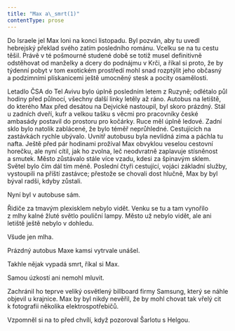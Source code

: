 ```yaml
---
title: "Max a\_smrt(1)"
contentType: prose
---
```


Do Israele jel Max loni na konci listopadu. Byl pozván, aby tu uvedl hebrejský překlad svého zatím posledního románu. Vcelku se na tu cestu těšil. Právě v té pošmourné studené době se totiž musel definitivně odstěhovat od manželky a dcery do podnájmu v Krči, a říkal si proto, že by týdenní pobyt v tom exotickém prostředí mohl snad rozptýlit jeho občasný a podzimními plískanicemi ještě umocněný stesk a pocity osamělosti.

  

Letadlo ČSA do Tel Avivu bylo úplně posledním letem z Ruzyně; odlétalo půl hodiny před půlnocí, všechny další linky letěly až ráno. Autobus na letiště, do kterého Max před desátou na Dejvické nastoupil, byl skoro prázdný. Stál u zadních dveří, kufr a velkou tašku s věcmi pro pracovníky české ambasády postavil do prostoru pro kočárky. Ruce měl úplně ledové. Zadní sklo bylo natolik zablácené, že bylo téměř neprůhledné. Cestujících na zastávkách rychle ubývalo. Uvnitř autobusu byla nevlídná zima a páchla tu nafta. Ještě před pár hodinami prožíval Max obvyklou veselou cestovní horečku, ale nyní cítil, jak ho zvolna, leč neodvratně zaplavuje stísněnost a smutek. Město zůstávalo stále více vzadu, kdesi za špinavým sklem. Světel bylo čím dál tím méně. Poslední čtyři cestující, vojáci základní služby, vystoupili na příští zastávce; přestože se chovali dost hlučně, Max by byl býval radši, kdyby zůstali.

Nyní byl v autobuse sám.

Řidiče za tmavým plexisklem nebylo vidět. Venku se tu a tam vynořilo z mlhy kalné žluté světlo pouliční lampy. Město už nebylo vidět, ale ani letiště ještě nebylo v dohledu.

Všude jen mlha.

Prázdný autobus Maxe kamsi vytrvale unášel.

Takhle nějak vypadá smrt, říkal si Max.

Samou úzkostí ani nemohl mluvit.

Zachránil ho teprve veliký osvětlený billboard firmy Samsung, který se náhle objevil u krajnice. Max by byl nikdy nevěřil, že by mohl chovat tak vřelý cit k fotografii několika elektrospotřebičů.

Vzpomněl si na to před chvílí, když pozoroval Šarlotu s Helgou.
